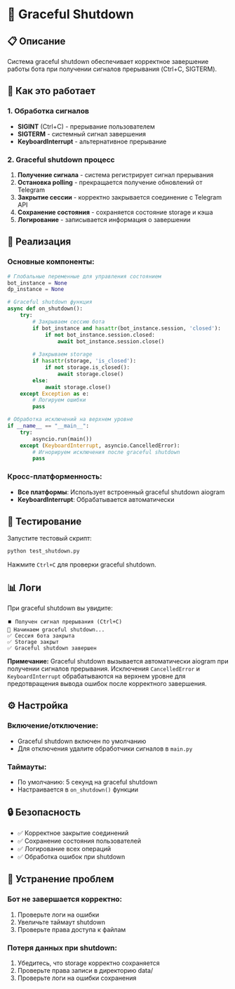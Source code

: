 # 🔄 Graceful Shutdown

## 📋 Описание

Система graceful shutdown обеспечивает корректное завершение работы бота при получении сигналов прерывания (Ctrl+C, SIGTERM).

## 🚀 Как это работает

### 1. Обработка сигналов
- **SIGINT** (Ctrl+C) - прерывание пользователем
- **SIGTERM** - системный сигнал завершения
- **KeyboardInterrupt** - альтернативное прерывание

### 2. Graceful shutdown процесс
1. **Получение сигнала** - система регистрирует сигнал прерывания
2. **Остановка polling** - прекращается получение обновлений от Telegram
3. **Закрытие сессии** - корректно закрывается соединение с Telegram API
4. **Сохранение состояния** - сохраняется состояние storage и кэша
5. **Логирование** - записывается информация о завершении

## 🔧 Реализация

### Основные компоненты:

```python
# Глобальные переменные для управления состоянием
bot_instance = None
dp_instance = None

# Graceful shutdown функция
async def on_shutdown():
    try:
        # Закрываем сессию бота
        if bot_instance and hasattr(bot_instance.session, 'closed'):
            if not bot_instance.session.closed:
                await bot_instance.session.close()
        
        # Закрываем storage
        if hasattr(storage, 'is_closed'):
            if not storage.is_closed():
                await storage.close()
        else:
            await storage.close()
    except Exception as e:
        # Логируем ошибки
        pass

# Обработка исключений на верхнем уровне
if __name__ == "__main__":
    try:
        asyncio.run(main())
    except (KeyboardInterrupt, asyncio.CancelledError):
        # Игнорируем исключения после graceful shutdown
        pass
```

### Кросс-платформенность:

- **Все платформы**: Использует встроенный graceful shutdown aiogram
- **KeyboardInterrupt**: Обрабатывается автоматически

## 🧪 Тестирование

Запустите тестовый скрипт:
```bash
python test_shutdown.py
```

Нажмите `Ctrl+C` для проверки graceful shutdown.

## 📊 Логи

При graceful shutdown вы увидите:
```
⏹️ Получен сигнал прерывания (Ctrl+C)
🔄 Начинаем graceful shutdown...
✅ Сессия бота закрыта
✅ Storage закрыт
✅ Graceful shutdown завершен
```

**Примечание:** Graceful shutdown вызывается автоматически aiogram при получении сигналов прерывания. Исключения `CancelledError` и `KeyboardInterrupt` обрабатываются на верхнем уровне для предотвращения вывода ошибок после корректного завершения.

## ⚙️ Настройка

### Включение/отключение:
- Graceful shutdown включен по умолчанию
- Для отключения удалите обработчики сигналов в `main.py`

### Таймауты:
- По умолчанию: 5 секунд на graceful shutdown
- Настраивается в `on_shutdown()` функции

## 🔒 Безопасность

- ✅ Корректное закрытие соединений
- ✅ Сохранение состояния пользователей
- ✅ Логирование всех операций
- ✅ Обработка ошибок при shutdown

## 🐛 Устранение проблем

### Бот не завершается корректно:
1. Проверьте логи на ошибки
2. Увеличьте таймаут shutdown
3. Проверьте права доступа к файлам

### Потеря данных при shutdown:
1. Убедитесь, что storage корректно сохраняется
2. Проверьте права записи в директорию data/
3. Проверьте логи на ошибки сохранения 
